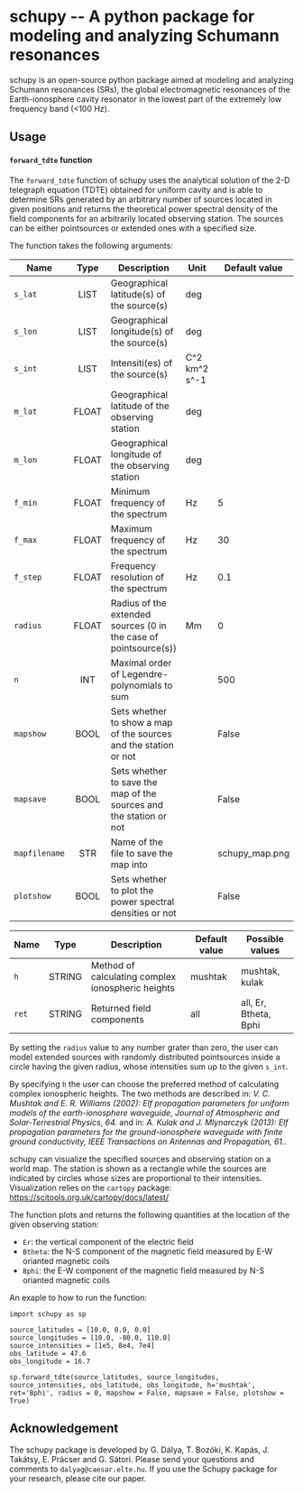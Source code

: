 # schupy -- A python package for modeling and analyzing Schumann resonances

schupy is an open-source python package aimed at modeling and analyzing Schumann resonances (SRs), the global electromagnetic resonances of the Earth-ionosphere cavity resonator in the lowest part of the extremely low frequency band (<100 Hz).

## Usage

#### `forward_tdte` function
The `forward_tdte` function of schupy uses the analytical solution of the 2-D telegraph equation (TDTE) obtained for uniform cavity and is able to determine SRs generated by an arbitrary number of sources located in given positions and returns the theoretical power spectral density of the field components for an arbitrarily located observing station. The sources can be either pointsources or extended ones with a specified size.

The function takes the following arguments:

| Name        | Type           | Description  |  Unit | Default value |
| ------------- |:-------------:| ------------- | ------------ |  ---------- |
| `s_lat` | LIST | Geographical latitude(s) of the source(s) | deg |
| `s_lon` | LIST | Geographical longitude(s) of the source(s) | deg |
| `s_int` | LIST | Intensiti(es) of the source(s) | C^2 km^2 s^-1 |
| `m_lat` | FLOAT | Geographical latitude of the observing station | deg |
| `m_lon` | FLOAT | Geographical longitude of the observing station | deg |
| `f_min` | FLOAT | Minimum frequency of the spectrum | Hz | 5 |
| `f_max` | FLOAT | Maximum frequency of the spectrum | Hz | 30 |
| `f_step` | FLOAT | Frequency resolution of the spectrum | Hz | 0.1 |
| `radius` | FLOAT | Radius of the extended sources (0 in the case of pointsource(s)) | Mm | 0 |
| `n` | INT | Maximal order of Legendre-polynomials to sum |  | 500 |
| `mapshow` | BOOL | Sets whether to show a map of the sources and the station or not |  | False |
| `mapsave` | BOOL | Sets whether to save the map of the sources and the station or not |  | False |
| `mapfilename` | STR | Name of the file to save the map into |  | schupy_map.png
| `plotshow` | BOOL | Sets whether to plot the power spectral densities or not |  | False |

| Name        | Type           | Description  |  Default value | Possible values |
| ------------- |:-------------:| ------------- | ------------ |  ---------- |
| `h` | STRING | Method of calculating complex ionospheric heights | mushtak | mushtak, kulak |
| `ret` | STRING | Returned field components | all | all, Er, Btheta, Bphi |

By setting the `radius` value to any number grater than zero, the user can model extended sources with randomly distributed pointsources inside a circle having the given radius, whose intensities sum up to the given `s_int`.

By specifying `h` the user can choose the preferred method of calculating complex ionospheric heights. The two methods are described in:
*V. C. Mushtak and E. R. Williams (2002): Elf propagation parameters for uniform models of the earth-ionosphere waveguide, Journal of Atmospheric and Solar-Terrestrial Physics, 64.*
and in: 
*A. Kulak and J. Mlynarczyk (2013): Elf propagation parameters for the ground-ionosphere waveguide with finite ground conductivity, IEEE Transactions on Antennas and Propagation, 61.*.

schupy can visualize the specified sources and observing station on a world map. The station is shown as a rectangle while the sources are indicated by circles whose sizes are proportional to their intensities. Visualization relies on the `cartopy` package: https://scitools.org.uk/cartopy/docs/latest/

The function plots and returns the following quantities at the location of the given observing station:
 - `Er`: the vertical component of the electric field
 - `Btheta`: the N-S component of the magnetic field measured by E-W orianted magnetic coils 
 - `Bphi`: the E-W component of the magnetic field measured by N-S orianted magnetic coils

 
An exaple to how to run the function:
~~~~
import schupy as sp

source_latitudes = [10.0, 0.0, 0.0]
source_longitudes = [10.0, -80.0, 110.0]
source_intensities = [1e5, 8e4, 7e4]
obs_latitude = 47.6
obs_longitude = 16.7

sp.forward_tdte(source_latitudes, source_longitudes, source_intensities, obs_latitude, obs_longitude, h='mushtak', ret='Bphi', radius = 0, mapshow = False, mapsave = False, plotshow = True)
~~~~
 


## Acknowledgement

The schupy package is developed by G. Dálya, T. Bozóki, K. Kapás, J. Takátsy, E. Prácser and G. Sátori. Please send your questions and comments to `dalyag@caesar.elte.hu`. If you use the Schupy package for your research, please cite our paper.

